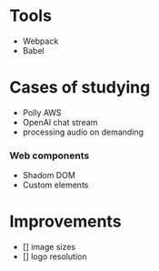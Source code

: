 # Tools
- Webpack
- Babel

# Cases of studying
- Polly AWS
- OpenAI chat stream
- processing audio on demanding

### Web components
- Shadom DOM
- Custom elements

# Improvements
- [] image sizes
- [] logo resolution
